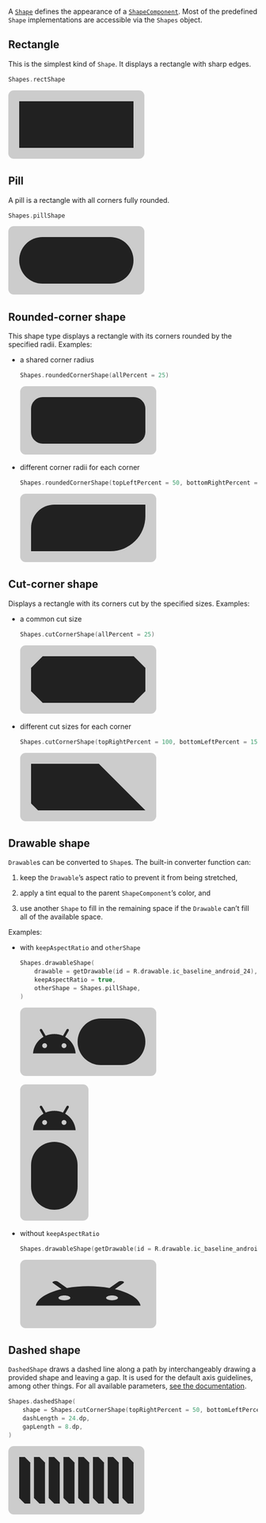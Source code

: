A [`Shape`](https://github.com/patrykandpatrick/vico/blob/master/vico/core/src/main/java/com/patrykandpatrick/vico/core/component/shape/Shape.kt) defines the appearance of a [`ShapeComponent`](https://github.com/patrykandpatrick/vico/blob/master/vico/core/src/main/java/com/patrykandpatrick/vico/core/component/shape/ShapeComponent.kt).  Most of the predefined `Shape` implementations are accessible via the `Shapes` object.

## Rectangle

This is the simplest kind of `Shape`. It displays a rectangle with sharp edges.

```kotlin
Shapes.rectShape
```

![](../images/rectangle.png)

## Pill

A pill is a rectangle with all corners fully rounded.

```kotlin
Shapes.pillShape
```

![](../images/pill.png)

## Rounded-corner shape

This shape type displays a rectangle with its corners rounded by the specified radii. Examples:

- a shared corner radius

    ```kotlin
    Shapes.roundedCornerShape(allPercent = 25)
    ```

    ![](../images/rounded-corner-shape-shared-radius.png)

- different corner radii for each corner

    ```kotlin
    Shapes.roundedCornerShape(topLeftPercent = 50, bottomRightPercent = 75)
    ```

    ![](../images/rounded-corner-shape-different-radii.png)

## Cut-corner shape

Displays a rectangle with its corners cut by the specified sizes. Examples:

- a common cut size

    ```kotlin
    Shapes.cutCornerShape(allPercent = 25)
    ```

    ![](../images/cut-corner-shape-shared-size.png)

- different cut sizes for each corner

    ```kotlin
    Shapes.cutCornerShape(topRightPercent = 100, bottomLeftPercent = 15)
    ```

    ![](../images/cut-corner-shape-different-sizes.png)

## Drawable shape

`Drawable`s can be converted to `Shape`s. The built-in converter function can:

1. keep the `Drawable`’s aspect ratio to prevent it from being stretched,

2. apply a tint equal to the parent `ShapeComponent`’s color, and

3. use another `Shape` to fill in the remaining space if the `Drawable` can’t fill all of the available space.

Examples:

- with `keepAspectRatio` and `otherShape`

    ```kotlin
    Shapes.drawableShape(
        drawable = getDrawable(id = R.drawable.ic_baseline_android_24),
        keepAspectRatio = true,
        otherShape = Shapes.pillShape,
    )
    ```

    ![](../images/drawable-shape-horizontal.png)

    ![](../images/drawable-shape-vertical.png)

- without `keepAspectRatio`

    ```kotlin
    Shapes.drawableShape(getDrawable(id = R.drawable.ic_baseline_android_24))
    ```

    ![](../images/drawable-shape-stretched.png)

## Dashed shape

`DashedShape` draws a dashed line along a path by interchangeably drawing a provided shape and leaving a gap. It is used for the default axis guidelines, among other things. For all available parameters, [see the documentation](https://patrykandpatrick.com/vico/api/vico/core/com.patrykandpatrick.vico.core.component.shape/-dashed-shape/?query=class%20DashedShape(shape:%20Shape,%20dashLengthDp:%20Float,%20gapLengthDp:%20Float,%20fitStrategy:%20DashedShape.FitStrategy)%20:%20Shape).

```kotlin
Shapes.dashedShape(
    shape = Shapes.cutCornerShape(topRightPercent = 50, bottomLeftPercent = 50),
    dashLength = 24.dp,
    gapLength = 8.dp,
)
```
![](../images/dashed-shape.png)

